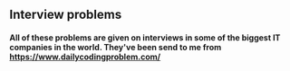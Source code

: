 ## Interview problems

#### All of these problems are given on interviews in some of the biggest IT companies in the world. They've been send to me from https://www.dailycodingproblem.com/
